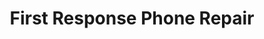---
title: "First Response Phone Repair"
url: /north-highlands/first-response-phone-repair/
shop: Handy
---
